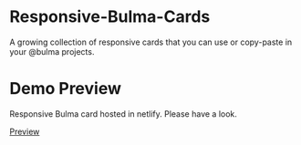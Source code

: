 # Responsive-Bulma-Cards
A growing collection of responsive cards that you can use or copy-paste in your @bulma projects.

# Demo Preview
Responsive Bulma card hosted in netlify. Please have a look.

[Preview](https://responsive-bulma-cards.netlify.app/)
